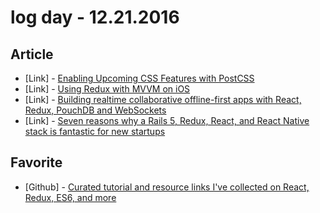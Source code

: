 # log day - 12.21.2016

## Article

- \[Link\] - [Enabling Upcoming CSS Features with PostCSS](https://www.sitepoint.com/enabling-upcoming-css-features-with-postcss/)
- \[Link\] - [Using Redux with MVVM on iOS](https://medium.com/monitisemea/using-redux-with-mvvm-on-ios-18212454d676#.utx3khgxi)
- \[Link\] - [Building realtime collaborative offline-first apps with React, Redux, PouchDB and WebSockets](https://medium.com/yld-engineering-blog/building-realtime-collaborative-offline-first-apps-with-react-redux-pouchdb-and-websockets-58cceb2a8187)
- \[Link\] - [Seven reasons why a Rails 5, Redux, React, and React Native stack is fantastic for new startups](https://www.startuprocket.com/articles/seven-reasons-why-a-rails-5-redux-react-and-react-native-stack-is-fantastic-for-new-startups?utm_content=buffer35f5a)


## Favorite

- \[Github\] - [Curated tutorial and resource links I've collected on React, Redux, ES6, and more](https://github.com/markerikson/react-redux-links)
